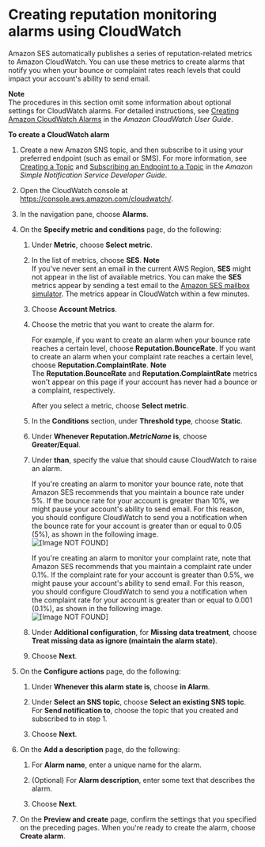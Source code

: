 # Creating reputation monitoring alarms using CloudWatch<a name="reputationdashboard-cloudwatch-alarm"></a>

Amazon SES automatically publishes a series of reputation\-related metrics to Amazon CloudWatch\. You can use these metrics to create alarms that notify you when your bounce or complaint rates reach levels that could impact your account's ability to send email\.

**Note**  
The procedures in this section omit some information about optional settings for CloudWatch alarms\. For detailed instructions, see [Creating Amazon CloudWatch Alarms](https://docs.aws.amazon.com/AmazonCloudWatch/latest/monitoring/AlarmThatSendsEmail.html) in the *Amazon CloudWatch User Guide*\.

**To create a CloudWatch alarm**

1. Create a new Amazon SNS topic, and then subscribe to it using your preferred endpoint \(such as email or SMS\)\. For more information, see [Creating a Topic](https://docs.aws.amazon.com/sns/latest/dg/sns-tutorial-create-topic.html) and [Subscribing an Endpoint to a Topic](https://docs.aws.amazon.com/sns/latest/dg/sns-tutorial-create-subscribe-endpoint-to-topic.html) in the *Amazon Simple Notification Service Developer Guide*\.

1. Open the CloudWatch console at [https://console\.aws\.amazon\.com/cloudwatch/](https://console.aws.amazon.com/cloudwatch/)\.

1. In the navigation pane, choose **Alarms**\.

1. On the **Specify metric and conditions** page, do the following:

   1. Under **Metric**, choose **Select metric**\.

   1. In the list of metrics, choose **SES**\.
**Note**  
If you've never sent an email in the current AWS Region, **SES** might not appear in the list of available metrics\. You can make the **SES** metrics appear by sending a test email to the [Amazon SES mailbox simulator](send-email-simulator.md)\. The metrics appear in CloudWatch within a few minutes\.

   1. Choose **Account Metrics**\.

   1. Choose the metric that you want to create the alarm for\.

      For example, if you want to create an alarm when your bounce rate reaches a certain level, choose **Reputation\.BounceRate**\. If you want to create an alarm when your complaint rate reaches a certain level, choose **Reputation\.ComplaintRate**\.
**Note**  
The **Reputation\.BounceRate** and **Reputation\.ComplaintRate** metrics won't appear on this page if your account has never had a bounce or a complaint, respectively\.

      After you select a metric, choose **Select metric**\.

   1. In the **Conditions** section, under **Threshold type**, choose **Static**\.

   1. Under **Whenever Reputation\.*MetricName* is**, choose **Greater/Equal**\.

   1. Under **than**, specify the value that should cause CloudWatch to raise an alarm\.

      If you're creating an alarm to monitor your bounce rate, note that Amazon SES recommends that you maintain a bounce rate under 5%\. If the bounce rate for your account is greater than 10%, we might pause your account's ability to send email\. For this reason, you should configure CloudWatch to send you a notification when the bounce rate for your account is greater than or equal to 0\.05 \(5%\), as shown in the following image\.  
![\[Image NOT FOUND\]](http://docs.aws.amazon.com/ses/latest/DeveloperGuide/images/create_cloudwatch_alarm_bounce.png)

      If you're creating an alarm to monitor your complaint rate, note that Amazon SES recommends that you maintain a complaint rate under 0\.1%\. If the complaint rate for your account is greater than 0\.5%, we might pause your account's ability to send email\. For this reason, you should configure CloudWatch to send you a notification when the complaint rate for your account is greater than or equal to 0\.001 \(0\.1%\), as shown in the following image\.  
![\[Image NOT FOUND\]](http://docs.aws.amazon.com/ses/latest/DeveloperGuide/images/create_cloudwatch_alarm_complaint.png)

   1. Under **Additional configuration**, for **Missing data treatment**, choose **Treat missing data as ignore \(maintain the alarm state\)**\.

   1. Choose **Next**\.

1. On the **Configure actions** page, do the following:

   1. Under **Whenever this alarm state is**, choose **in Alarm**\.

   1. Under **Select an SNS topic**, choose **Select an existing SNS topic**\. For **Send notification to**, choose the topic that you created and subscribed to in step 1\.

   1. Choose **Next**\.

1. On the **Add a description** page, do the following:

   1. For **Alarm name**, enter a unique name for the alarm\.

   1. \(Optional\) For **Alarm description**, enter some text that describes the alarm\.

   1. Choose **Next**\.

1. On the **Preview and create** page, confirm the settings that you specified on the preceding pages\. When you're ready to create the alarm, choose **Create alarm**\.
